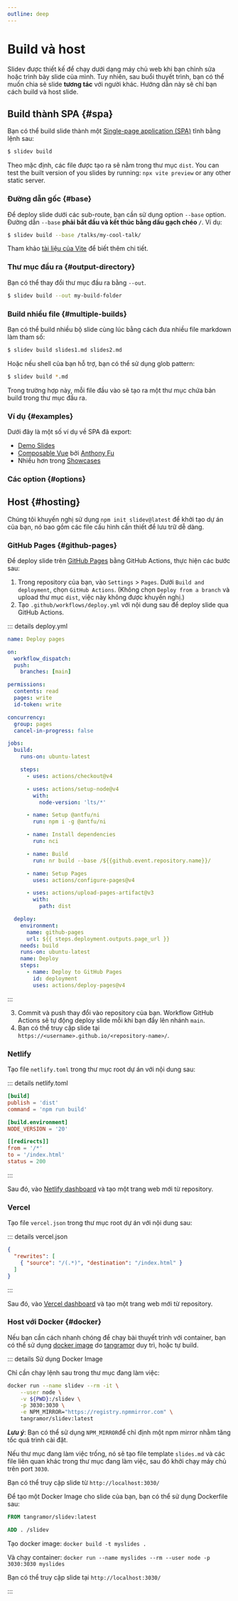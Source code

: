 ```yaml
---
outline: deep
---
```


# Build và host

Slidev được thiết kế để chạy dưới dạng máy chủ web khi bạn chỉnh sửa hoặc trình bày slide của mình. Tuy nhiên, sau buổi thuyết trình, bạn có thể muốn chia sẻ slide **tương tác** với người khác. Hướng dẫn này sẽ chỉ bạn cách build và host slide.

## Build thành SPA {#spa}

Bạn có thể build slide thành một [Single-page application (SPA)](https://developer.mozilla.org/en-US/docs/Glossary/SPA) tĩnh bằng lệnh sau:

```bash
$ slidev build
```

Theo mặc định, các file được tạo ra sẽ nằm trong thư mục `dist`. You can test the built version of you slides by running: `npx vite preview` or any other static server.

### Đường dẫn gốc {#base}

Để deploy slide dưới các sub-route, bạn cần sử dụng option `--base` option. Đường dẫn `--base` **phải bắt đầu và kết thúc bằng dấu gạch chéo `/`**. Ví dụ:

```bash
$ slidev build --base /talks/my-cool-talk/
```

Tham khảo [tài liệu của Vite](https://vitejs.dev/guide/build.html#public-base-path) để biết thêm chi tiết.

### Thư mục đầu ra {#output-directory}

Bạn có thể thay đổi thư mục đầu ra bằng `--out`.

```bash
$ slidev build --out my-build-folder
```

### Build nhiều file {#multiple-builds}

Bạn có thể build nhiều bộ slide cùng lúc bằng cách đưa nhiều file markdown làm tham số:

```bash
$ slidev build slides1.md slides2.md
```

Hoặc nếu shell của bạn hỗ trợ, bạn có thể sử dụng glob pattern:

```bash
$ slidev build *.md
```

Trong trường hợp này, mỗi file đầu vào sẽ tạo ra một thư mục chứa bản build trong thư mục đầu ra.

### Ví dụ {#examples}

Dưới đây là một số ví dụ về SPA đã export:

- [Demo Slides](https://sli.dev/demo/starter)
- [Composable Vue](https://talks.antfu.me/2021/composable-vue) bởi [Anthony Fu](https://github.com/antfu)
- Nhiều hơn trong [Showcases](../resources/showcases)

### Các option {#options}

<LinkCard link="features/build-with-pdf" />
<LinkCard link="features/bundle-remote-assets" />

## Host {#hosting}

Chúng tôi khuyến nghị sử dụng `npm init slidev@latest` để khởi tạo dự án của bạn, nó bao gồm các file cấu hình cần thiết để lưu trữ dễ dàng.

### GitHub Pages {#github-pages}

Để deploy slide trên [GitHub Pages](https://pages.github.com/) bằng GitHub Actions, thực hiện các bước sau:

1. Trong repository của bạn, vào `Settings` > `Pages`. Dưới `Build and deployment`, chọn `GitHub Actions`. (Không chọn `Deploy from a branch` và upload thư mục `dist`, việc này không được khuyến nghị.)
2. Tạo `.github/workflows/deploy.yml` với nội dung sau để deploy slide qua GitHub Actions.

::: details deploy.yml

```yaml
name: Deploy pages

on:
  workflow_dispatch:
  push:
    branches: [main]

permissions:
  contents: read
  pages: write
  id-token: write

concurrency:
  group: pages
  cancel-in-progress: false

jobs:
  build:
    runs-on: ubuntu-latest

    steps:
      - uses: actions/checkout@v4

      - uses: actions/setup-node@v4
        with:
          node-version: 'lts/*'

      - name: Setup @antfu/ni
        run: npm i -g @antfu/ni

      - name: Install dependencies
        run: nci

      - name: Build
        run: nr build --base /${{github.event.repository.name}}/

      - name: Setup Pages
        uses: actions/configure-pages@v4

      - uses: actions/upload-pages-artifact@v3
        with:
          path: dist

  deploy:
    environment:
      name: github-pages
      url: ${{ steps.deployment.outputs.page_url }}
    needs: build
    runs-on: ubuntu-latest
    name: Deploy
    steps:
      - name: Deploy to GitHub Pages
        id: deployment
        uses: actions/deploy-pages@v4
```

:::

3. Commit và push thay đổi vào repository của bạn. Workflow GitHub Actions sẽ tự động deploy slide mỗi khi bạn đẩy lên nhánh `main`.
4. Bạn có thể truy cập slide tại `https://<username>.github.io/<repository-name>/`.

### Netlify

Tạo file `netlify.toml` trong thư mục root dự án với nội dung sau:

::: details netlify.toml

```toml
[build]
publish = 'dist'
command = 'npm run build'

[build.environment]
NODE_VERSION = '20'

[[redirects]]
from = '/*'
to = '/index.html'
status = 200
```

:::

Sau đó, vào [Netlify dashboard](https://netlify.com/) và tạo một trang web mới từ repository.

### Vercel

Tạo file `vercel.json` trong thư mục root dự án với nội dung sau:

::: details vercel.json

```json
{
  "rewrites": [
    { "source": "/(.*)", "destination": "/index.html" }
  ]
}
```

:::

Sau đó, vào [Vercel dashboard](https://vercel.com/) và tạo một trang web mới từ repository.

### Host với Docker {#docker}

Nếu bạn cần cách nhanh chóng để chạy bài thuyết trình với container, bạn có thể sử dụng [docker image](https://hub.docker.com/r/tangramor/slidev) do [tangramor](https://github.com/tangramor) duy trì, hoặc tự build.

::: details Sử dụng Docker Image

Chỉ cần chạy lệnh sau trong thư mục đang làm việc:

```bash
docker run --name slidev --rm -it \
    --user node \
    -v ${PWD}:/slidev \
    -p 3030:3030 \
    -e NPM_MIRROR="https://registry.npmmirror.com" \
    tangramor/slidev:latest
```

**_Lưu ý_**: Bạn có thể sử dụng `NPM_MIRROR`để chỉ định một npm mirror nhằm tăng tốc quá trình cài đặt.

Nếu thư mục đang làm việc trống, nó sẽ tạo file template `slides.md` và các file liên quan khác trong thư mục đang làm việc, sau đó khởi chạy máy chủ trên port `3030`.

Bạn có thể truy cập slide từ `http://localhost:3030/`

Để tạo một Docker Image cho slide của bạn, bạn có thể sử dụng Dockerfile sau:

```Dockerfile
FROM tangramor/slidev:latest

ADD . /slidev
```

Tạo docker image: `docker build -t myslides .`

Và chạy container: `docker run --name myslides --rm --user node -p 3030:3030 myslides`

Bạn có thể truy cập slide tại `http://localhost:3030/`

:::

